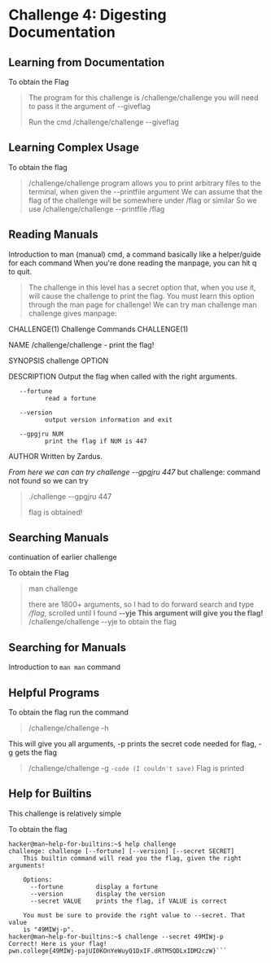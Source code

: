 # Challenge 4: Digesting Documentation
## Learning from Documentation

To obtain the Flag
> The program for this challenge is /challenge/challenge
> you will need to pass it the argument of --giveflag
>
> Run the cmd /challenge/challenge --giveflag

## Learning Complex Usage

To obtain the flag

> /challenge/challenge program allows you to print arbitrary files to the terminal, when given the --printfile argument
> We can assume that the flag of the challenge will be somewhere under /flag or similar
> So we use /challenge/challenge --printfile /flag

## Reading Manuals

Introduction to man (manual) cmd, a command basically like a helper/guide for each command 
When you're done reading the manpage, you can hit q to quit.

> The challenge in this level has a secret option that, when you use it, will cause the challenge to print the flag. You must learn this option through the man page for challenge!
> We can try
> man challenge
> man challenge gives manpage:

CHALLENGE(1)                       Challenge Commands                       CHALLENGE(1)

NAME
       /challenge/challenge - print the flag!

SYNOPSIS
       challenge OPTION

DESCRIPTION
       Output the flag when called with the right arguments.

       --fortune
              read a fortune

       --version
              output version information and exit

       --gpgjru NUM
              print the flag if NUM is 447

AUTHOR
       Written by Zardus.

*From here we can can try challenge --gpgjru 447*
but challenge: command not found
so we can try 
> ./challenge --gpgjru 447
> 
> flag is obtained!

## Searching Manuals

continuation of earlier challenge

To obtain the Flag

> man challenge
>
> there are 1800+ arguments, so I had to do forward search and type _/flag_, scrolled until I found  **--yje  This argument will give you the flag!**
> /challenge/challenge --yje to obtain the flag


## Searching for Manuals
Introduction to `man man` command


## Helpful Programs
To obtain the flag
run the command 
> /challenge/challenge -h

This will give you all arguments, -p prints the secret code needed for flag, -g gets the flag
> /challenge/challenge -g `-code (I couldn't save)`
> Flag is printed

## Help for Builtins
This challenge is relatively simple

To obtain the flag
``` 
hacker@man~help-for-builtins:~$ help challenge
challenge: challenge [--fortune] [--version] [--secret SECRET]
    This builtin command will read you the flag, given the right arguments!
    
    Options:
      --fortune         display a fortune
      --version         display the version
      --secret VALUE    prints the flag, if VALUE is correct

    You must be sure to provide the right value to --secret. That value
    is "49MIWj-p".
hacker@man~help-for-builtins:~$ challenge --secret 49MIWj-p
Correct! Here is your flag!
pwn.college{49MIWj-pajUI0KOnYeWuyQ1DxIF.dRTM5QDLxIDM2czW}```


